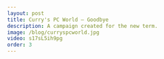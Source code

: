 ```yaml
---
layout: post
title: Curry's PC World – Goodbye
description: A campaign created for the new term.
image: /blog/curryspcworld.jpg
video: s17sL5ih9pg
order: 3
---
```

